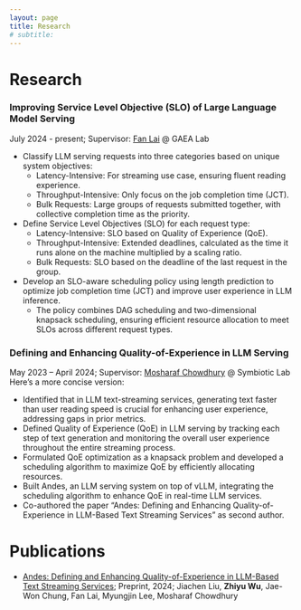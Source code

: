 ```yaml
---
layout: page
title: Research
# subtitle: 
---
```


# Research
### Improving Service Level Objective (SLO) of Large Language Model Serving
July 2024 - present; Supervisor: [Fan Lai](https://www.fanlai.me/) @ GAEA Lab
- Classify LLM serving requests into three categories based on unique system objectives:
  - Latency-Intensive: For streaming use case, ensuring fluent reading experience.
  - Throughput-Intensive: Only focus on the job completion time (JCT).
  - Bulk Requests: Large groups of requests submitted together, with collective completion time as the priority.
- Define Service Level Objectives (SLO) for each request type:
  - Latency-Intensive: SLO based on Quality of Experience (QoE).
  - Throughput-Intensive: Extended deadlines, calculated as the time it runs alone on the machine multiplied by a scaling ratio.
  - Bulk Requests: SLO based on the deadline of the last request in the group.
- Develop an SLO-aware scheduling policy using length prediction to optimize job completion time (JCT) and improve user experience in LLM inference.
  - The policy combines DAG scheduling and two-dimensional knapsack scheduling, ensuring efficient resource allocation to meet SLOs across different request types.


### Defining and Enhancing Quality-of-Experience in LLM Serving
May 2023 – April 2024; Supervisor: [Mosharaf Chowdhury](https://www.mosharaf.com/) @ Symbiotic Lab
Here’s a more concise version:
- Identified that in LLM text-streaming services, generating text faster than user reading speed is crucial for enhancing user experience, addressing gaps in prior metrics.
- Defined Quality of Experience (QoE) in LLM serving by tracking each step of text generation and monitoring the overall user experience throughout the entire streaming process.
- Formulated QoE optimization as a knapsack problem and developed a scheduling algorithm to maximize QoE by efficiently allocating resources.
- Built Andes, an LLM serving system on top of vLLM, integrating the scheduling algorithm to enhance QoE in real-time LLM services.
- Co-authored the paper “Andes: Defining and Enhancing Quality-of-Experience in LLM-Based Text Streaming Services” as second author.


# Publications
- [Andes: Defining and Enhancing Quality-of-Experience in LLM-Based Text Streaming Services](https://arxiv.org/abs/2404.16283); Preprint, 2024; Jiachen Liu, **Zhiyu Wu**, Jae-Won Chung, Fan Lai, Myungjin Lee, Mosharaf Chowdhury